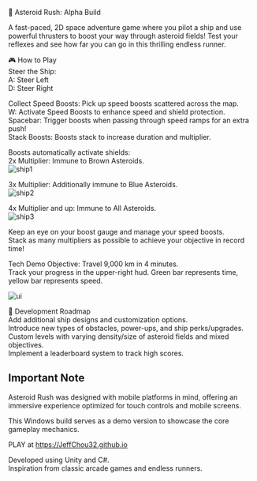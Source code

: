 🚀 Asteroid Rush: Alpha Build

A fast-paced, 2D space adventure game where you pilot a ship and use powerful thrusters to boost your way through asteroid fields! Test your reflexes and see how far you can go in this thrilling endless runner.

🎮 How to Play<br>
Steer the Ship:<br>
A: Steer Left<br>
D: Steer Right

Collect Speed Boosts: Pick up speed boosts scattered across the map.<br>
W: Activate Speed Boosts to enhance speed and shield protection.<br>
Spacebar: Trigger boosts when passing through speed ramps for an extra push!<br>
Stack Boosts: Boosts stack to increase duration and multiplier.

Boosts automatically activate shields:<br>
2x Multiplier: Immune to Brown Asteroids.<br>
![ship1](https://github.com/user-attachments/assets/7f4cc69c-c67e-48dc-8fe8-bb72e7b23937)

3x Multiplier: Additionally immune to Blue Asteroids.<br>
![ship2](https://github.com/user-attachments/assets/8e940645-b873-4f15-b6bc-bdf11fec23fc)

4x Multiplier and up: Immune to All Asteroids. <br>
![ship3](https://github.com/user-attachments/assets/ed28b59f-cfa4-4717-b8ad-80e93c4ff2e0)


Keep an eye on your boost gauge and manage your speed boosts. <br>
Stack as many multipliers as possible to achieve your objective in record time!

Tech Demo Objective: Travel 9,000 km in 4 minutes. <br>
Track your progress in the upper-right hud. Green bar represents time, yellow bar represents speed. 

![ui](https://github.com/user-attachments/assets/94ccb231-368d-4b79-9b1c-4932d115b98e)

🌌 Development Roadmap<br>
 Add additional ship designs and customization options.<br>
 Introduce new types of obstacles, power-ups, and ship perks/upgrades.<br>
 Custom levels with varying density/size of asteroid fields and mixed objectives.<br>
 Implement a leaderboard system to track high scores.

## Important Note

Asteroid Rush was designed with mobile platforms in mind, offering an immersive experience optimized for touch controls and mobile screens. 

This Windows build serves as a demo version to showcase the core gameplay mechanics.

PLAY at https://JeffChou32.github.io

Developed using Unity and C#.<br>
Inspiration from classic arcade games and endless runners.
